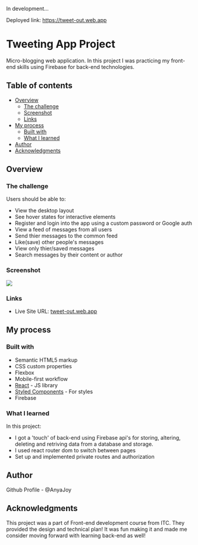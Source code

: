 In development...

Deployed link: https://tweet-out.web.app

# Tweeting App Project

Micro-blogging web application. In this project I was practicing my front-end skills using Firebase for back-end technologies.

## Table of contents

- [Overview](#overview)
  - [The challenge](#the-challenge)
  - [Screenshot](#screenshot)
  - [Links](#links)
- [My process](#my-process)
  - [Built with](#built-with)
  - [What I learned](#what-i-learned)
- [Author](#author)
- [Acknowledgments](#acknowledgments)

## Overview

### The challenge

Users should be able to:

- View the desktop layout
- See hover states for interactive elements
- Register and login into the app using a custom password or Google auth
- View a feed of messages from all users
- Send thier messages to the common feed
- Like(save) other people's messages
- View only thier/saved messages
- Search messages by their content or author

### Screenshot

![](./Screenshot_app.jpg)

### Links

- Live Site URL: [tweet-out.web.app](https://tweet-out.web.app)

## My process

### Built with

- Semantic HTML5 markup
- CSS custom properties
- Flexbox
- Mobile-first workflow
- [React](https://reactjs.org/) - JS library
- [Styled Components](https://styled-components.com/) - For styles
- Firebase

### What I learned
In this project:
- I got a 'touch' of back-end using Firebase api's for storing, altering, deleting and retriving data from a database and storage.
- I used react router dom to switch between pages
- Set up and implemented private routes and authorization

## Author

Github Profile - @AnyaJoy

## Acknowledgments

This project was a part of Front-end development course from ITC. They provided the design and technical plan! It was fun making it and made me consider moving forward with learning back-end as well!

